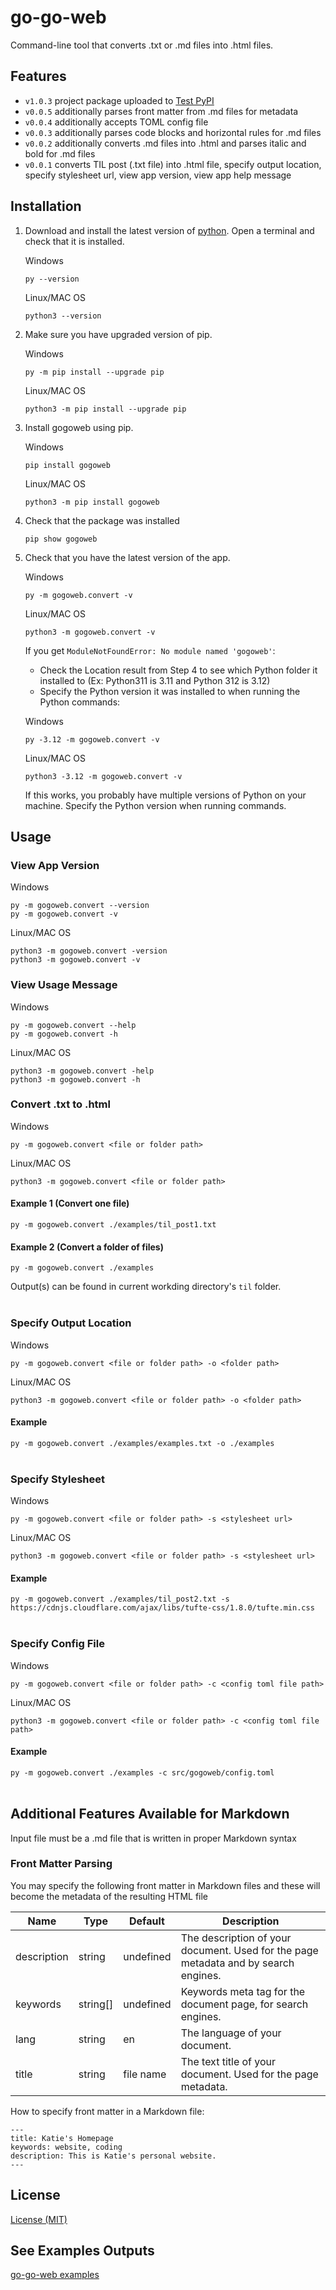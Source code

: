 # go-go-web

Command-line tool that converts .txt or .md files into .html files.

## Features

- `v1.0.3` project package uploaded to [Test PyPI](https://pypi.org/project/gogoweb/)
- `v0.0.5` additionally parses front matter from .md files for metadata
- `v0.0.4` additionally accepts TOML config file
- `v0.0.3` additionally parses code blocks and horizontal rules for .md files
- `v0.0.2` additionally converts .md files into .html and parses italic and bold for .md files
- `v0.0.1` converts TIL post (.txt file) into .html file, specify output location, specify stylesheet url, view app version, view app help message

## Installation

1. Download and install the latest version of [python](https://www.python.org/downloads/). Open a terminal and check that it is installed.

   Windows
   ```
   py --version
   ```

   Linux/MAC OS
   ```
   python3 --version
   ```

2. Make sure you have upgraded version of pip.

   Windows
   ```
   py -m pip install --upgrade pip
   ```

   Linux/MAC OS
   ```
   python3 -m pip install --upgrade pip
   ```

3. Install gogoweb using pip.

   Windows
   ```
   pip install gogoweb
   ```

   Linux/MAC OS
   ```
   python3 -m pip install gogoweb
   ```

4. Check that the package was installed

   ```
   pip show gogoweb
   ```

5. Check that you have the latest version of the app.

   Windows
   ```
   py -m gogoweb.convert -v
   ```

   Linux/MAC OS
   ```
   python3 -m gogoweb.convert -v
   ```
   
   If you get `ModuleNotFoundError: No module named 'gogoweb'`:

   - Check the Location result from Step 4 to see which Python folder it installed to (Ex: Python311 is 3.11 and Python 312 is 3.12)
   - Specify the Python version it was installed to when running the Python commands:
  
   Windows
   ```
   py -3.12 -m gogoweb.convert -v
   ```

   Linux/MAC OS
   ```
   python3 -3.12 -m gogoweb.convert -v
   ```

   If this works, you probably have multiple versions of Python on your machine. Specify the Python version when running commands.

## Usage

### View App Version

   Windows
   ```
   py -m gogoweb.convert --version
   py -m gogoweb.convert -v
   ```

   Linux/MAC OS
   ```
   python3 -m gogoweb.convert -version
   python3 -m gogoweb.convert -v
   ```

### View Usage Message

   Windows
   ```
   py -m gogoweb.convert --help
   py -m gogoweb.convert -h
   ```

   Linux/MAC OS
   ```
   python3 -m gogoweb.convert -help
   python3 -m gogoweb.convert -h
   ```

### Convert .txt to .html

   Windows
   ```
   py -m gogoweb.convert <file or folder path>
   ```

   Linux/MAC OS
   ```
   python3 -m gogoweb.convert <file or folder path>
   ```

#### Example 1 (Convert one file)
`py -m gogoweb.convert ./examples/til_post1.txt`

#### Example 2 (Convert a folder of files)
`py -m gogoweb.convert ./examples`

Output(s) can be found in current workding directory's `til` folder.
</br></br>

### Specify Output Location

   Windows
   ```
   py -m gogoweb.convert <file or folder path> -o <folder path>
   ```

   Linux/MAC OS
   ```
   python3 -m gogoweb.convert <file or folder path> -o <folder path>
   ```

#### Example
`py -m gogoweb.convert ./examples/examples.txt -o ./examples`
</br></br>

### Specify Stylesheet

   Windows
   ```
   py -m gogoweb.convert <file or folder path> -s <stylesheet url>
   ```

   Linux/MAC OS
   ```
   python3 -m gogoweb.convert <file or folder path> -s <stylesheet url>
   ```

#### Example
`py -m gogoweb.convert ./examples/til_post2.txt -s https://cdnjs.cloudflare.com/ajax/libs/tufte-css/1.8.0/tufte.min.css`
</br></br>

### Specify Config File

   Windows
   ```
   py -m gogoweb.convert <file or folder path> -c <config toml file path>
   ```

   Linux/MAC OS
   ```
   python3 -m gogoweb.convert <file or folder path> -c <config toml file path>
   ```

#### Example
`py -m gogoweb.convert ./examples -c src/gogoweb/config.toml`
</br></br>

## Additional Features Available for Markdown

Input file must be a .md file that is written in proper Markdown syntax

### Front Matter Parsing

You may specify the following front matter in Markdown files and these will become the metadata of the resulting HTML file

| **Name**    | **Type** | **Default** | **Description**                                                                     |
|-------------|----------|-------------|-------------------------------------------------------------------------------------|
| description | string   | undefined   | The description of your document. Used for the page metadata and by search engines. |
| keywords    | string[] | undefined   | Keywords meta tag for the document page, for search engines.                        |
| lang        | string   | en          | The language of your document.                                                      |
| title       | string   | file name   | The text title of your document. Used for the page metadata.                        |

How to specify front matter in a Markdown file:

```
---
title: Katie's Homepage
keywords: website, coding
description: This is Katie's personal website.
---
```

## License

[License (MIT)](LICENSE.md)

## See Examples Outputs

[go-go-web examples](https://kliu57.github.io/gogoweb/)
